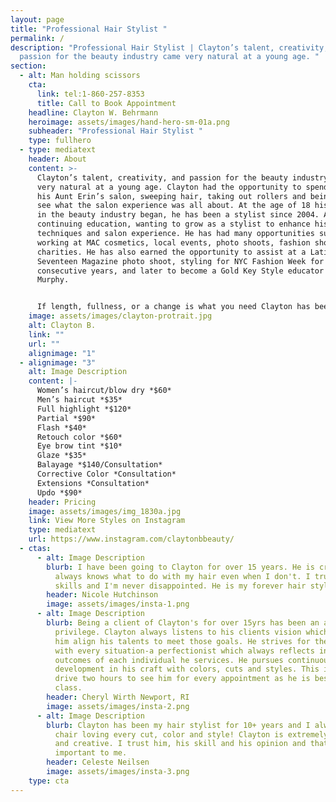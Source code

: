 ```yaml
---
layout: page
title: "Professional Hair Stylist "
permalink: /
description: "Professional Hair Stylist | Clayton’s talent, creativity, and
  passion for the beauty industry came very natural at a young age. "
section:
  - alt: Man holding scissors
    cta:
      link: tel:1-860-257-8353
      title: Call to Book Appointment
    headline: Clayton W. Behrmann
    heroimage: assets/images/hand-hero-sm-01a.png
    subheader: "Professional Hair Stylist "
    type: fullhero
  - type: mediatext
    header: About
    content: >-
      Clayton’s talent, creativity, and passion for the beauty industry came
      very natural at a young age. Clayton had the opportunity to spend time in
      his Aunt Erin’s salon, sweeping hair, taking out rollers and being able to
      see what the salon experience was all about. At the age of 18 his journey
      in the beauty industry began, he has been a stylist since 2004. Always
      continuing education, wanting to grow as a stylist to enhance his
      techniques and salon experience. He has had many opportunities such as
      working at MAC cosmetics, local events, photo shoots, fashion shows and
      charities. He has also earned the opportunity to assist at a Latin America
      Seventeen Magazine photo shoot, styling for NYC Fashion Week for two
      consecutive years, and later to become a Gold Key Style educator for Kevin
      Murphy.


      If length, fullness, or a change is what you need Clayton has been certified with Great Lengths Hair extensions hot and cold fusions since 2006, as well as being certified through Hot Head Tape Ins. He prides himself in providing an amazing salon experience and cares about all of your hair needs.
    image: assets/images/clayton-protrait.jpg
    alt: Clayton B.
    link: ""
    url: ""
    alignimage: "1"
  - alignimage: "3"
    alt: Image Description
    content: |-
      Women’s haircut/blow dry *$60*  
      Men’s haircut *$35*  
      Full highlight *$120*  
      Partial *$90*  
      Flash *$40*  
      Retouch color *$60*  
      Eye brow tint *$10*  
      Glaze *$35*  
      Balayage *$140/Consultation*  
      Corrective Color *Consultation*  
      Extensions *Consultation*  
      Updo *$90*  
    header: Pricing
    image: assets/images/img_1830a.jpg
    link: View More Styles on Instagram
    type: mediatext
    url: https://www.instagram.com/claytonbbeauty/
  - ctas:
      - alt: Image Description
        blurb: I have been going to Clayton for over 15 years. He is creative, fun and
          always knows what to do with my hair even when I don't. I trust his
          skills and I'm never disappointed. He is my forever hair stylist.
        header: Nicole Hutchinson
        image: assets/images/insta-1.png
      - alt: Image Description
        blurb: Being a client of Clayton's for over 15yrs has been an absolute
          privilege. Clayton always listens to his clients vision which helps
          him align his talents to meet those goals. He strives for the best
          with every situation-a perfectionist which always reflects in the
          outcomes of each individual he services. He pursues continuous self
          development in his craft with colors, cuts and styles. This is why I
          drive two hours to see him for every appointment as he is best in
          class.
        header: Cheryl Wirth Newport, RI
        image: assets/images/insta-2.png
      - alt: Image Description
        blurb: Clayton has been my hair stylist for 10+ years and I always leave his
          chair loving every cut, color and style! Clayton is extremely talented
          and creative. I trust him, his skill and his opinion and that it very
          important to me.
        header: Celeste Neilsen
        image: assets/images/insta-3.png
    type: cta
---
```

